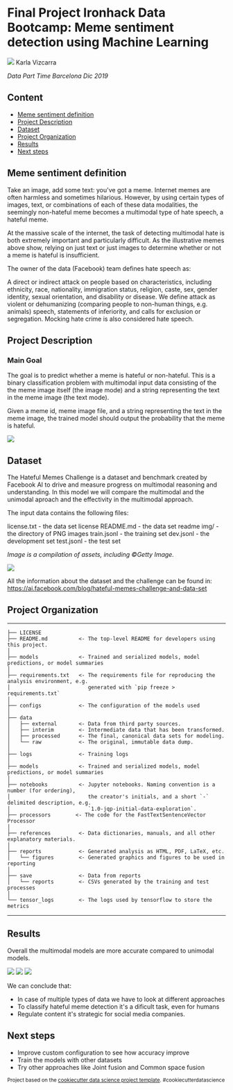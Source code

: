 Final Project Ironhack Data Bootcamp: Meme sentiment detection using Machine Learning
========================================================================================
<img src="./reports/figures/haters2.gif" />
Karla Vizcarra

*Data Part Time Barcelona Dic 2019*

## Content
- [Meme sentiment definition](#definition)
- [Project Description](#project)
- [Dataset](#dataset)
- [Project Organization](#org)
- [Results](#results)
- [Next steps](#next)

<a name="definition"></a>
## Meme sentiment definition

Take an image, add some text: you've got a meme. Internet memes are often harmless and sometimes hilarious. However, by using certain types of images, text, or combinations of each of these data modalities, the seemingly non-hateful meme becomes a multimodal type of hate speech, a hateful meme.

At the massive scale of the internet, the task of detecting multimodal hate is both extremely important and particularly difficult. As the illustrative memes above show, relying on just text or just images to determine whether or not a meme is hateful is insufficient.

The owner of the data (Facebook) team defines hate speech as:

A direct or indirect attack on people based on characteristics, including ethnicity, race, nationality, immigration status, religion, caste, sex, gender identity, sexual orientation, and disability or disease. We define attack as violent or dehumanizing (comparing people to non-human things, e.g. animals) speech, statements of inferiority, and calls for exclusion or segregation. Mocking hate crime is also considered hate speech.

<a name="project"></a>

## Project Description

### Main Goal
The goal is to predict whether a meme is hateful or non-hateful. This is a binary classification problem with multimodal input data consisting of the the meme image itself (the image mode) and a string representing the text in the meme image (the text mode).

Given a meme id, meme image file, and a string representing the text in the meme image, the trained model should output the probability that the meme is hateful.

<img src="./reports/figures/main_goal.png" />

<a name="dataset"></a>

## Dataset
The Hateful Memes Challenge is a dataset and benchmark created by Facebook AI to drive and measure progress on multimodal reasoning and understanding. In this model we will compare the multimodal and the unimodal aproach and the effectivity in the multimodal approach.

The input data contains the following files:

license.txt - the data set license
README.md - the data set readme
img/ - the directory of PNG images
train.jsonl - the training set
dev.jsonl - the development set
test.jsonl - the test set

*Image is a compilation of assets, including ©Getty Image.*

<img src="./reports/figures/dataset.png" />

All the information about the dataset and the challenge can be found in: https://ai.facebook.com/blog/hateful-memes-challenge-and-data-set

<a name="org"></a>
## Project Organization
------------

    ├── LICENSE
    ├── README.md          <- The top-level README for developers using this project.
    │
    ├── models             <- Trained and serialized models, model predictions, or model summaries
    │
    ├── requirements.txt   <- The requirements file for reproducing the analysis environment, e.g.
    │                         generated with `pip freeze > requirements.txt`
    │
    ├── configs            <- The configuration of the models used
    │
    ├── data
    │   ├── external       <- Data from third party sources.
    │   ├── interim        <- Intermediate data that has been transformed.
    │   ├── processed      <- The final, canonical data sets for modeling.
    │   └── raw            <- The original, immutable data dump.
    │
    ├── logs               <- Training logs
    │
    ├── models             <- Trained and serialized models, model predictions, or model summaries
    │
    ├── notebooks          <- Jupyter notebooks. Naming convention is a number (for ordering),
    │                         the creator's initials, and a short `-` delimited description, e.g.
    │                         `1.0-jqp-initial-data-exploration`.
    ├── processors        <- The code for the FastTextSentenceVector Processor
    │
    ├── references         <- Data dictionaries, manuals, and all other explanatory materials.
    │
    ├── reports            <- Generated analysis as HTML, PDF, LaTeX, etc.
    │   └── figures        <- Generated graphics and figures to be used in reporting
    │
    ├── save               <- Data from reports 
    │   └── reports        <- CSVs generated by the training and test processes    
    │
    └── tensor_logs        <- The logs used by tensorflow to store the metrics

--------
<a name="results"></a>
## Results
Overall the multimodal models are more accurate compared to unimodal models.

<img src="./reports/figures/val_hateful_memes_accuracy.svg" />
<img src="./reports/figures/train_res.png" />
<img src="./reports/figures/val_res.png" />

We can conclude that:

- In case of multiple types of data we have to look at different approaches
- To classify hateful meme detection it's a dificult task, even for humans
- Regulate content it's strategic for social media companies.

<a name="next"></a>
## Next steps
- Improve custom configuration to see how accuracy improve
- Train the models with other datasets 
- Try other approaches like Joint fusion and Common space fusion

<p><small>Project based on the <a target="_blank" href="https://drivendata.github.io/cookiecutter-data-science/">cookiecutter data science project template</a>. #cookiecutterdatascience</small></p>
